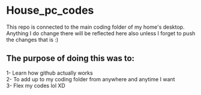 # House_pc_codes
This repo is connected to the main coding folder of my home's desktop. Anything I do change there will be reflected here also unless I forget to push the changes that is :)
## The purpose of doing this was to:
1- Learn how github actually works <br>
2- To add up to my coding folder from anywhere and anytime I want <br>
3- Flex my codes lol XD <br>
